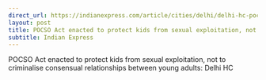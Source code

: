 ```yaml
---
direct_url: https://indianexpress.com/article/cities/delhi/delhi-hc-pocso-sexual-exploitation-case-8266290/
layout: post
title: POCSO Act enacted to protect kids from sexual exploitation, not to criminalise consensual relationships between young adults: Delhi HC
subtitle: Indian Express
---
```


POCSO Act enacted to protect kids from sexual exploitation, not to criminalise consensual relationships between young adults: Delhi HC